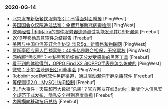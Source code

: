 ### 2020-03-14

* [北京发布新版餐饮服务指引：不得面对面就餐](https://www.pingwest.com/w/206861) [PingWest]
* [美国国会众议院通过法案：免费开展新冠病毒检测](https://www.pingwest.com/w/206859) [PingWest]
* [挖洞经验 | 利用Jira的邮件服务器连通测试功能发现其CSRF漏洞](https://www.freebuf.com/vuls/227971.html) [Freebuf]
* [2019年移动恶意软件总结报告](https://www.freebuf.com/articles/terminal/228295.html) [Freebuf]
* [美团与中国电信签订合作协议 涉及5g、新零售和物联网](https://www.pingwest.com/w/206852) [PingWest]
* [贾跃亭回应家人巨额索赔：40多亿是联合担保，无投票权](https://www.pingwest.com/w/206846) [PingWest]
* [网络版“黑吃黑”？神秘黑客组织每天分发受感染的黑客工具](https://www.freebuf.com/news/230004.html) [Freebuf]
* [看不到的体验得到，OPPO  Find X2 和OPPO手表是怎么炼成的](https://www.pingwest.com/a/206616) [PingWest]
* [微软：比尔·盖茨退出公司董事会](https://www.pingwest.com/w/206840) [PingWest]
* [RobbinHood勒索软件另辟渠道，通过驱动漏洞干翻杀毒软件](https://www.freebuf.com/articles/system/228338.html) [Freebuf]
* [等保测评2.0：MySQL访问控制](https://www.freebuf.com/articles/database/228624.html) [Freebuf]
* [BUF大事件丨天猫超市大数据“杀熟”？官方网友在线Battle；新版个人信息安全规范正式发布，隐私安全得到高度重视](https://www.freebuf.com/news/230248.html) [Freebuf]
* [内网横向移动技巧总结](https://www.freebuf.com/articles/system/229200.html) [Freebuf]

